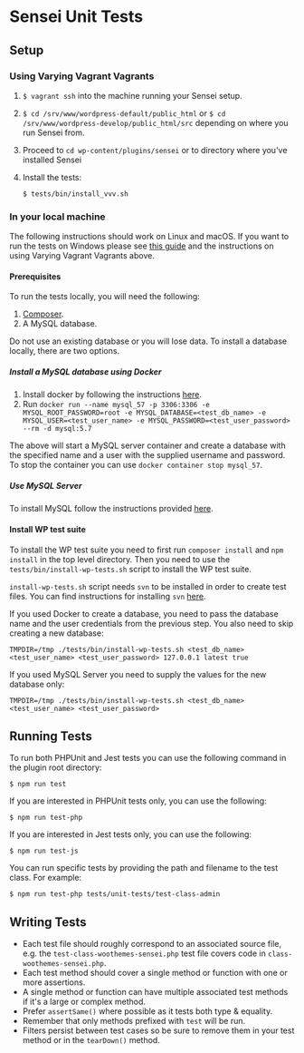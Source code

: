 # Sensei Unit Tests

## Setup

### Using Varying Vagrant Vagrants

1) `$ vagrant ssh` into the machine running your Sensei setup.

2) `$ cd /srv/www/wordpress-default/public_html` or `$ cd /srv/www/wordpress-develop/public_html/src` depending on where you run Sensei from.

3) Proceed to `cd wp-content/plugins/sensei` or to directory where you've installed Sensei

4) Install the tests:

    `$ tests/bin/install_vvv.sh`

### In your local machine

The following instructions should work on Linux and macOS. If you want to run the tests on Windows please see [this guide](https://github.com/Automattic/sensei/wiki/Setting-Up-Development-Environment) and the instructions on using Varying Vagrant Vagrants above.

#### Prerequisites

To run the tests locally, you will need the following:
1. [Composer](https://getcomposer.org/).
2. A MySQL database. 

Do not use an existing database or you will lose data. To install a database locally, there are two options.

##### Install a MySQL database using Docker

1. Install docker by following the instructions [here](https://docs.docker.com/get-docker/).
2. Run `docker run --name mysql_57 -p 3306:3306 -e MYSQL_ROOT_PASSWORD=root -e MYSQL_DATABASE=<test_db_name> -e MYSQL_USER=<test_user_name> -e MYSQL_PASSWORD=<test_user_password> --rm -d mysql:5.7`

The above will start a MySQL server container and create a database with the specified name and a user with the supplied username and password. To stop the container you can use `docker container stop mysql_57`.

##### Use MySQL Server

To install MySQL follow the instructions provided [here](https://dev.mysql.com/doc/refman/5.7/en/installing.html).

#### Install WP test suite

To install the WP test suite you need to first run `composer install` and `npm install` in the top level directory. Then you need to use the `tests/bin/install-wp-tests.sh` script to install the WP test suite.

`install-wp-tests.sh` script needs `svn` to be installed in order to create test files. You can find instructions for installing ``svn`` [here](https://subversion.apache.org/packages.html).

If you used Docker to create a database, you need to pass the database name and the user credentials from the previous step. You also need to skip creating a new database:

`TMPDIR=/tmp ./tests/bin/install-wp-tests.sh <test_db_name> <test_user_name> <test_user_password> 127.0.0.1 latest true`

If you used MySQL Server you need to supply the values for the new database only:

`TMPDIR=/tmp ./tests/bin/install-wp-tests.sh <test_db_name> <test_user_name> <test_user_password>`

## Running Tests

To run both PHPUnit and Jest tests you can use the following command in the plugin root directory:

    $ npm run test

If you are interested in PHPUnit tests only, you can use the following:
    
    $ npm run test-php

If you are interested in Jest tests only, you can use the following:

	$ npm run test-js

You can run specific tests by providing the path and filename to the test class. For example:

    $ npm run test-php tests/unit-tests/test-class-admin

## Writing Tests

* Each test file should roughly correspond to an associated source file, e.g. the `test-class-woothemes-sensei.php` test file covers code in `class-woothemes-sensei.php`.
* Each test method should cover a single method or function with one or more assertions.
* A single method or function can have multiple associated test methods if it's a large or complex method.
* Prefer `assertSame()` where possible as it tests both type & equality.
* Remember that only methods prefixed with `test` will be run.
* Filters persist between test cases so be sure to remove them in your test method or in the `tearDown()` method.
